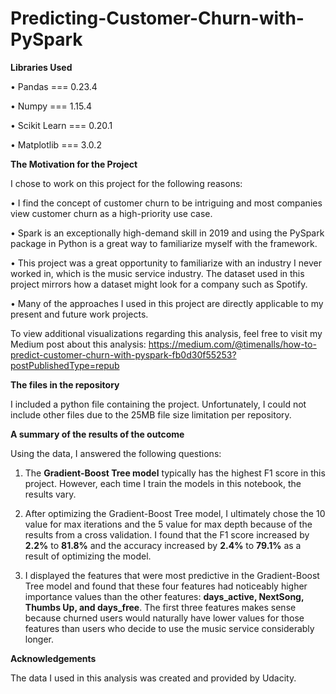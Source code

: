# Predicting-Customer-Churn-with-PySpark



**Libraries Used**

• Pandas === 0.23.4

• Numpy === 1.15.4

• Scikit Learn === 0.20.1

• Matplotlib === 3.0.2

**The Motivation for the Project**

I chose to work on this project for the following reasons:

•	I find the concept of customer churn to be intriguing and most companies view customer churn as a high-priority use case.

•	Spark is an exceptionally high-demand skill in 2019 and using the PySpark package in Python is a great way to familiarize myself with the framework.

•	This project was a great opportunity to familiarize with an industry I never worked in, which is the music service industry. The dataset used in this project mirrors how a dataset might look for a company such as Spotify.

•	Many of the approaches I used in this project are directly applicable to my present and future work projects.

To view additional visualizations regarding this analysis, feel free to visit my Medium post about this analysis:  https://medium.com/@timenalls/how-to-predict-customer-churn-with-pyspark-fb0d30f55253?postPublishedType=repub

**The files in the repository**

I included a python file containing the project. Unfortunately, I could not include other files due to the 25MB file size limitation per repository.

**A summary of the results of the outcome**

Using the data, I answered the following questions:

1.	The **Gradient-Boost Tree model** typically has the highest F1 score in this project. However, each time I train the models in this notebook, the results vary. 

2.	After optimizing the Gradient-Boost Tree model, I ultimately chose the 10 value for max iterations and the 5 value for max depth because of the results from a cross validation. I found that the F1 score increased by **2.2%** to **81.8%** and the accuracy increased by **2.4%** to **79.1%** as a result of optimizing the model.
3.	I displayed the features that were most predictive in the Gradient-Boost Tree model and found that these four features had noticeably higher importance values than the other features: **days_active, NextSong, Thumbs Up, and days_free**. The first three features makes sense because churned users would naturally have lower values for those features than users who decide to use the music service considerably longer.


**Acknowledgements**

The data I used in this analysis was created and provided by Udacity.

